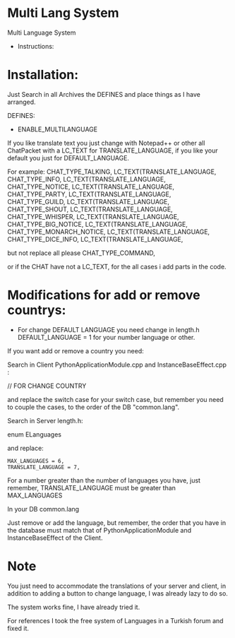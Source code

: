 # Multi Lang System
Multi Language System


- Instructions:

# Installation:

Just Search in all Archives the DEFINES and place things as I have arranged.

DEFINES: 

- ENABLE_MULTILANGUAGE

If you like translate text you just change with Notepad++ or other all ChatPacket with a LC_TEXT  for TRANSLATE_LANGUAGE, if you like your default you just for DEFAULT_LANGUAGE.

For example:
	CHAT_TYPE_TALKING, LC_TEXT(TRANSLATE_LANGUAGE,
	CHAT_TYPE_INFO, LC_TEXT(TRANSLATE_LANGUAGE,
	CHAT_TYPE_NOTICE, LC_TEXT(TRANSLATE_LANGUAGE,
	CHAT_TYPE_PARTY, LC_TEXT(TRANSLATE_LANGUAGE,
	CHAT_TYPE_GUILD, LC_TEXT(TRANSLATE_LANGUAGE,		
	CHAT_TYPE_SHOUT, LC_TEXT(TRANSLATE_LANGUAGE,	
	CHAT_TYPE_WHISPER, LC_TEXT(TRANSLATE_LANGUAGE,
	CHAT_TYPE_BIG_NOTICE, LC_TEXT(TRANSLATE_LANGUAGE,
	CHAT_TYPE_MONARCH_NOTICE, LC_TEXT(TRANSLATE_LANGUAGE,
	CHAT_TYPE_DICE_INFO, LC_TEXT(TRANSLATE_LANGUAGE,

but not replace all please
	CHAT_TYPE_COMMAND,
	
or if the CHAT have not a LC_TEXT, for the all cases i add parts in the code.

# Modifications for add or remove countrys:

- For change DEFAULT LANGUAGE you need change in length.h DEFAULT_LANGUAGE = 1 for your number language or other.

If you want add or remove a country you need:

Search in Client PythonApplicationModule.cpp and InstanceBaseEffect.cpp :

// FOR CHANGE COUNTRY

and replace the switch case for your switch case, but remember you need to couple the cases, to the order of the DB "common.lang".

Search in Server length.h:

enum ELanguages

and replace:

	MAX_LANGUAGES = 6,
	TRANSLATE_LANGUAGE = 7,
	
For a number greater than the number of languages you have, just remember, TRANSLATE_LANGUAGE must be greater than MAX_LANGUAGES

In your DB common.lang 

Just remove or add the language, but remember, the order that you have in the database must match that of PythonApplicationModule and InstanceBaseEffect of the Client.

# Note

You just need to accommodate the translations of your server and client, in addition to adding a button to change language, I was already lazy to do so.

The system works fine, I have already tried it.

For references I took the free system of Languages in a Turkish forum and fixed it.
